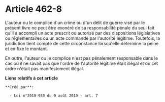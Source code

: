 # Article 462-8

L'auteur ou le complice d'un crime ou d'un délit de guerre visé par le présent livre ne peut être exonéré de sa
responsabilité pénale du seul fait qu'il a accompli un acte prescrit ou autorisé par des dispositions législatives ou
réglementaires ou un acte commandé par l'autorité légitime. Toutefois, la juridiction tient compte de cette circonstance
lorsqu'elle détermine la peine et en fixe le montant. 

En outre, l'auteur ou le complice n'est pas pénalement responsable dans le cas où il ne savait pas que l'ordre de l'autorité
légitime était illégal et où cet ordre n'était pas manifestement illégal.

**Liens relatifs à cet article**

	**Créé par**:

	  - Loi n°2010-930 du 9 août 2010 - art. 7
